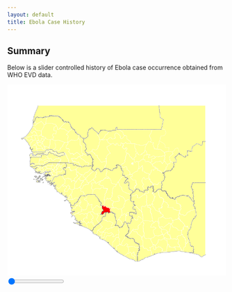 ```yaml
---
layout: default
title: Ebola Case History
---
```

<script>
	var img = document.getElementById('casedata');
	function setImage(obj)
	{
		var value = obj.value;
		casedata.src = 'images/cases/regional_cases_week_' + value + '.png';
		
	}
</script>


## Summary

Below is a slider controlled history of Ebola case occurrence obtained from WHO EVD data. 

<img id='casedata' src='images/cases/regional_cases_week_1.png' />
<br/>
<input onchange='setImage(this)' type="range" min="1" max="64" value="1" step="1" />
